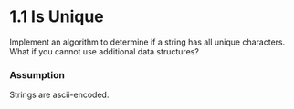 # 1.1 Is Unique
Implement an algorithm to determine if a string has all unique characters. 
What if you cannot use additional data structures?

### Assumption
Strings are ascii-encoded. 
